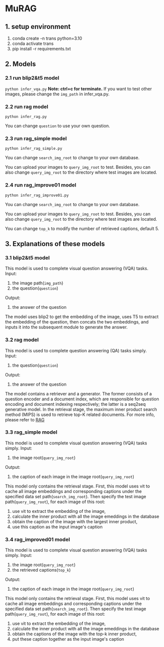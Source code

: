# MuRAG

## 1. setup environment

1. conda create -n trans python=3.10
2. conda activate trans
3. pip install -r requirements.txt

## 2. Models

### 2.1 run blip2&t5 model

`python infer_vqa.py`
**Note: ctrl+c for terminate.** If you want to test other images, please change the `img_path` in infer_vqa.py.

### 2.2 run rag model

`python infer_rag.py`

You can change `question` to use your own question.

### 2.3 run rag_simple model

`python infer_rag_simple.py`

You can change `search_img_root` to change to your own database. 

You can upload your images to `query_img_root` to test. Besides, you can also change `query_img_root` to the directory where test images are located.

### 2.4 run rag_improve01 model
`python infer_rag_improve01.py`

You can change `search_img_root` to change to your own database. 

You can upload your images to `query_img_root` to test. Besides, you can also change `query_img_root` to the directory where test images are located.

You can change `top_k` to modify the number of retrieved captions, default 5.


## 3. Explanations of these models

### 3.1 blip2&t5 model

This model is used to complete visual question answering (VQA) tasks. 
Input:  

1) the image path(`img_path`)
2) the question(`question`)

Output:

1. the answer of the question

The model uses blip2 to get the embedding of the image, uses T5 to extract the embedding of the question, then concats the two embeddings, and inputs it into the subsequent module to generate the answer.

### 3.2 rag model

This model is used to complete question answering (QA) tasks simply. 
Input:  

1) the question(`question`)

Output:

1. the answer of the question

The model contains a retriever and a generator. The former consists of a question encoder and a document index, which are responsible for question encoding and document indexing respectively; the latter is a seq2seq generative model. In the retrieval stage, the maximum inner product search method (MIPS) is used to retrieve top-K related documents. For more info, please refer to [RAG](https://proceedings.neurips.cc/paper/2020/file/6b493230205f780e1bc26945df7481e5-Paper.pdf)

### 3.3 rag_simple model

This model is used to complete visual question answering (VQA) tasks simply. 
Input:  

1) the image root(`query_img_root`)

Output:

1. the caption of each image in the image root(`query_img_root`)

This model only contains the retrieval stage. First, this model uses vit to cache all image embeddings and corresponding captions under the specified data set path(`search_img_root`). Then specify the test image path(`query_img_root`), for each image of this root: 

1. use vit to extract the embedding of the image, 
2. calculate the inner product with all the image emeddings in the database
3. obtain the caption of the image with the largest inner product, 
4. use this caption as the input image's caption

### 3.4 rag_improved01 model

This model is used to complete visual question answering (VQA) tasks simply. 
Input:  

1) the image root(`query_img_root`)
2) the retrieved captions(`top_k`)

Output:

1. the caption of each image in the image root(`query_img_root`)

This model only contains the retrieval stage. First, this model uses vit to cache all image embeddings and corresponding captions under the specified data set path(`search_img_root`). Then specify the test image path(`query_img_root`), for each image of this root: 

1. use vit to extract the embedding of the image, 
2. calculate the inner product with all the image emeddings in the database
3. obtain the captions of the image with the top-k inner product, 
4. put these caption together as the input image's caption
